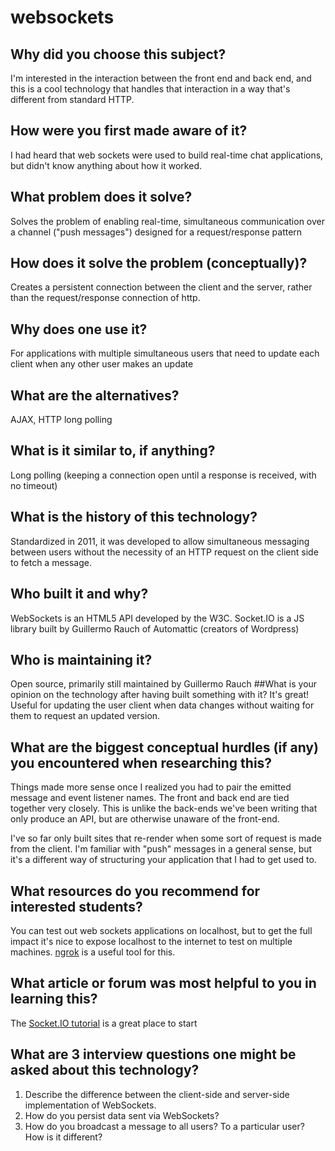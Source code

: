 # websockets
## Why did you choose this subject?
  I'm interested in the interaction between the front end and back end, and this is a cool technology that handles that interaction in a way that's different from standard HTTP.
## How were you first made aware of it?
  I had heard that web sockets were used to build real-time chat applications, but didn't know anything about how it worked.
## What problem does it solve?
  Solves the problem of enabling real-time, simultaneous communication over a channel ("push messages") designed for a request/response pattern
## How does it solve the problem (conceptually)?
  Creates a persistent connection between the client and the server, rather than the request/response connection of http.
## Why does one use it?
  For applications with multiple simultaneous users that need to update each client when any other user makes an update
## What are the alternatives?
  AJAX, HTTP long polling
## What is it similar to, if anything?
  Long polling (keeping a connection open until a response is received, with no timeout)
## What is the history of this technology?
  Standardized in 2011, it was developed to allow simultaneous messaging between users without the necessity of an HTTP request on the client side to fetch a message.
## Who built it and why?
  WebSockets is an HTML5 API developed by the W3C. Socket.IO is a JS library built by Guillermo Rauch of Automattic (creators of Wordpress)
## Who is maintaining it?
  Open source, primarily still maintained by Guillermo Rauch
##What is your opinion on the technology after having built something with it?
  It's great! Useful for updating the user client when data changes without waiting for them to request an updated version.
## What are the biggest conceptual hurdles (if any) you encountered when researching this?
  Things made more sense once I realized you had to pair the emitted message and event listener names. The front and back end are tied together very closely. This is unlike the back-ends we've been writing that only produce an API, but are otherwise unaware of the front-end.

  I've so far only built sites that re-render when some sort of request is made from the client. I'm familiar with "push" messages in a general sense, but it's a different way of structuring your application that I had to get used to.
## What resources do you recommend for interested students?
  You can test out web sockets applications on localhost, but to get the full impact it's nice to expose localhost to the internet to test on multiple machines. [ngrok](https://ngrok.com/) is a useful tool for this.
## What article or forum was most helpful to you in learning this?
  The [Socket.IO tutorial](http://socket.io/get-started/chat/) is a great place to start
## What are 3 interview questions one might be asked about this technology?
1. Describe the difference between the client-side and server-side implementation of WebSockets.
2. How do you persist data sent via WebSockets?
3. How do you broadcast a message to all users? To a particular user? How is it different?
